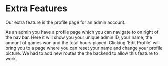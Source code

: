 # Extra Features

Our extra feature is the profile page for an admin account.

As an admin you have a profile page which you can navigate to on right of the nav bar. Here it will show you your unique admin ID, your name, the amount of games won and the total hours played. Clicking 'Edit Profile' will bring you to a page where you can reset your name and change your profile picture. We had to add new routes the the backend to allow this feature to work.
